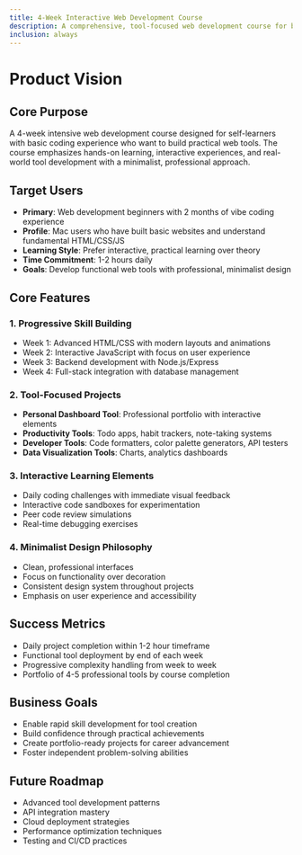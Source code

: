 ```yaml
---
title: 4-Week Interactive Web Development Course
description: A comprehensive, tool-focused web development course for beginners with vibe coding experience
inclusion: always
---
```


# Product Vision

## Core Purpose
A 4-week intensive web development course designed for self-learners with basic coding experience who want to build practical web tools. The course emphasizes hands-on learning, interactive experiences, and real-world tool development with a minimalist, professional approach.

## Target Users
- **Primary**: Web development beginners with 2 months of vibe coding experience
- **Profile**: Mac users who have built basic websites and understand fundamental HTML/CSS/JS
- **Learning Style**: Prefer interactive, practical learning over theory
- **Time Commitment**: 1-2 hours daily
- **Goals**: Develop functional web tools with professional, minimalist design

## Core Features

### 1. Progressive Skill Building
- Week 1: Advanced HTML/CSS with modern layouts and animations
- Week 2: Interactive JavaScript with focus on user experience
- Week 3: Backend development with Node.js/Express
- Week 4: Full-stack integration with database management

### 2. Tool-Focused Projects
- **Personal Dashboard Tool**: Professional portfolio with interactive elements
- **Productivity Tools**: Todo apps, habit trackers, note-taking systems
- **Developer Tools**: Code formatters, color palette generators, API testers
- **Data Visualization Tools**: Charts, analytics dashboards

### 3. Interactive Learning Elements
- Daily coding challenges with immediate visual feedback
- Interactive code sandboxes for experimentation
- Peer code review simulations
- Real-time debugging exercises

### 4. Minimalist Design Philosophy
- Clean, professional interfaces
- Focus on functionality over decoration
- Consistent design system throughout projects
- Emphasis on user experience and accessibility

## Success Metrics
- Daily project completion within 1-2 hour timeframe
- Functional tool deployment by end of each week
- Progressive complexity handling from week to week
- Portfolio of 4-5 professional tools by course completion

## Business Goals
- Enable rapid skill development for tool creation
- Build confidence through practical achievements
- Create portfolio-ready projects for career advancement
- Foster independent problem-solving abilities

## Future Roadmap
- Advanced tool development patterns
- API integration mastery
- Cloud deployment strategies
- Performance optimization techniques
- Testing and CI/CD practices